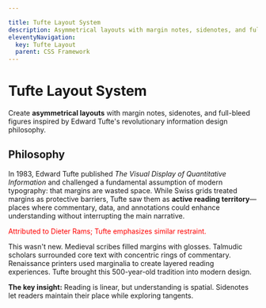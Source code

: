 ```yaml
---

title: Tufte Layout System
description: Asymmetrical layouts with margin notes, sidenotes, and full-bleed figures
eleventyNavigation:
  key: Tufte Layout
  parent: CSS Framework
---
```

<style>
.sidenote {color:red;}

</style>
# Tufte Layout System

Create **asymmetrical layouts** with margin notes, sidenotes, and full-bleed figures inspired by Edward Tufte's revolutionary information design philosophy.

## Philosophy

In 1983, Edward Tufte published *The Visual Display of Quantitative Information* and challenged a fundamental assumption of modern typography: that margins are wasted space. While Swiss grids treated margins as protective barriers, Tufte saw them as **active reading territory**—places where commentary, data, and annotations could enhance understanding without interrupting the main narrative.


<span class="sidenote">Attributed to Dieter Rams; Tufte emphasizes similar restraint.</span>



This wasn't new. Medieval scribes filled margins with glosses. Talmudic scholars surrounded core text with concentric rings of commentary. Renaissance printers used marginalia to create layered reading experiences. Tufte brought this 500-year-old tradition into modern design.

**The key insight:** Reading is linear, but understanding is spatial. Sidenotes let readers maintain their place while exploring tangents.

